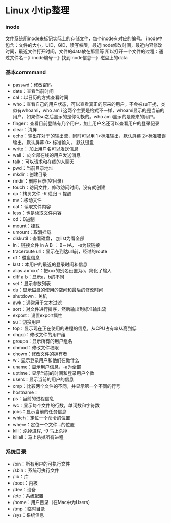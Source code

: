 # Linux 小tip整理

### inode
文件系统用inode来标记实际上的存储文件，每个inode有对应的编号。
inode中包含：文件的大小，UID，GID，读写权限，最近inode修改时间，最近内容修改时间，最近文件打开时间，文件的data放在那里等
所以打开一个文件的过程：通过文件名－》inode编号－》找到inode信息—》磁盘上的data

### 基本commmand
* passwd：修改密码
* date：查看当前时间
* cal：以日历的方式查看时间
* who：查看自己的用户状态，可以查看真正的原来的用户，不会被su干扰，类似有whoami，who am i 这两个主要是格式不一样，whoami显示的是当前的用户，如果你su之后显示的是你切换的。who am i显示的是原来的用户。
* finger：查看目前登陆有几个用户，加上用户名还可以查看用户的登录记录
* clear：清屏
* echo：输出在对于的输出流，同时可以用 1>标准输出，默认屏幕 2>标准错误输出，默认屏幕 0> 标准输入， 默认键盘
* write： 加上用户名可以发送信息
* wall： 向全部在线的用户发送消息
* talk：可以请求和在线的人聊天
* pwd：当前目录地址
* mkdir：创建目录
* rmdir：删除目录(空目录)
* touch：访问文件，修改访问时间，没有就创建
* cp：拷贝文件 -R 递归 -i 提醒
* mv：移动文件
* cat：读取文件内容
* less：也是读取文件内容
* od：8进制
* mount：挂载
* umount：取消挂载
* diskutil：查看磁盘， 加list为看全部
* ln：链接文件 ln A B ： B－》A， -s为软链接
* traceroute url：显示在到达url前，经过的route
* df：磁盘信息
* last：本用户的最近的登录时间和信息
* alias a='xxx'：把xxx的别名设置为a，简化了输入
* diff a b：显示a，b的不同
* set：显示参数列表
* du：显示磁盘的使用的空间和最后的修改时间
* shutdown：关机
* awk：通常用于文本过滤
* sort：对文件进行排序，然后输出到标准输出流
* export：设置export属性
* su：切换用户
* top：显示现在正在使用的进程的信息，从CPU占有率从高到低
* chgrp：修改文件的用户组
* groups：显示所有的用户组名
* chmod：修改文件权限
* chown：修改文件的拥有者
* w：显示登录用户和他们在做什么
* uname：显示用户信息，-a为全部
* uptime：显示当前的时间和登录用户个数
* users：显示当前的用户的信息
* cmp：比较两个文件的不同，并显示第一个不同的行号
* hostname：
* ps：当前的进程信息
* wc：显示每个文件的行数，单词数和字符数
* jobs：显示当前的任务信息
* which：定位一个命令的位置
* where：定位一个文件...的位置
* kill：杀掉进程, -9 马上杀掉
* killall：马上杀掉所有进程


### 系统目录
* /bin：所有用户的可执行文件
* /sbin：系统可执行文件
* /lib：库
* /boot：内核
* /dev：设备
* /etc：系统配置
* /home：用户目录（在Mac中为Users）
* /tmp：临时目录
* /sys：系统信息



